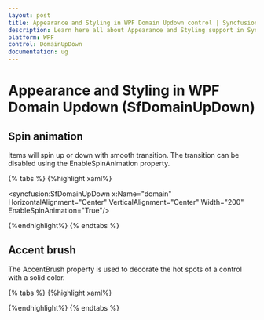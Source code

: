 ```yaml
---
layout: post
title: Appearance and Styling in WPF Domain Updown control | Syncfusion®
description: Learn here all about Appearance and Styling support in Syncfusion® WPF Domain Updown (SfDomainUpDown) control and more.
platform: WPF
control: DomainUpDown
documentation: ug
---
```


# Appearance and Styling in WPF Domain Updown (SfDomainUpDown)

## Spin animation

Items will spin up or down with smooth transition. The transition can be disabled using the EnableSpinAnimation property.

{% tabs %}
{%highlight xaml%}

<syncfusion:SfDomainUpDown x:Name="domain"
                         HorizontalAlignment="Center"
                         VerticalAlignment="Center"
                         Width="200" EnableSpinAnimation="True"/>

{%endhighlight%}
{% endtabs %}

## Accent brush

The AccentBrush property is used to decorate the hot spots of a control with a solid color. 

{% tabs %}
{%highlight xaml%}

<Page xmlns:editors="clr-namespace:Syncfusion.Windows.Controls.Input;assembly=Syncfusion.SfInput.Wpf">
<Grid>
<editors:SfDomainUpDown x:Name="domainUpDown"
                       HorizontalAlignment="Center"
                       VerticalAlignment="Center"
                       Width="200" 
                      AccentBrush="Black"
                      Value="James">
</editors:SfDomainUpDown >
</Grid>
</Page>

{%endhighlight%}
{% endtabs %}
